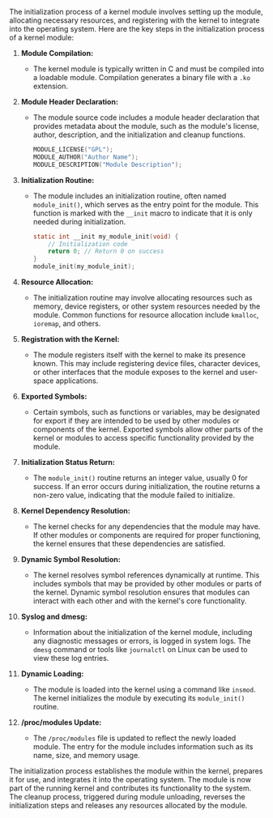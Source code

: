 The initialization process of a kernel module involves setting up the module, allocating necessary resources, and registering with the kernel to integrate into the operating system. Here are the key steps in the initialization process of a kernel module:

1. **Module Compilation:**
   - The kernel module is typically written in C and must be compiled into a loadable module. Compilation generates a binary file with a `.ko` extension.

2. **Module Header Declaration:**
   - The module source code includes a module header declaration that provides metadata about the module, such as the module's license, author, description, and the initialization and cleanup functions.
     ```c
     MODULE_LICENSE("GPL");
     MODULE_AUTHOR("Author Name");
     MODULE_DESCRIPTION("Module Description");
     ```

3. **Initialization Routine:**
   - The module includes an initialization routine, often named `module_init()`, which serves as the entry point for the module. This function is marked with the `__init` macro to indicate that it is only needed during initialization.
     ```c
     static int __init my_module_init(void) {
         // Initialization code
         return 0; // Return 0 on success
     }
     module_init(my_module_init);
     ```

4. **Resource Allocation:**
   - The initialization routine may involve allocating resources such as memory, device registers, or other system resources needed by the module. Common functions for resource allocation include `kmalloc`, `ioremap`, and others.

5. **Registration with the Kernel:**
   - The module registers itself with the kernel to make its presence known. This may include registering device files, character devices, or other interfaces that the module exposes to the kernel and user-space applications.

6. **Exported Symbols:**
   - Certain symbols, such as functions or variables, may be designated for export if they are intended to be used by other modules or components of the kernel. Exported symbols allow other parts of the kernel or modules to access specific functionality provided by the module.

7. **Initialization Status Return:**
   - The `module_init()` routine returns an integer value, usually 0 for success. If an error occurs during initialization, the routine returns a non-zero value, indicating that the module failed to initialize.

8. **Kernel Dependency Resolution:**
   - The kernel checks for any dependencies that the module may have. If other modules or components are required for proper functioning, the kernel ensures that these dependencies are satisfied.

9. **Dynamic Symbol Resolution:**
   - The kernel resolves symbol references dynamically at runtime. This includes symbols that may be provided by other modules or parts of the kernel. Dynamic symbol resolution ensures that modules can interact with each other and with the kernel's core functionality.

10. **Syslog and dmesg:**
    - Information about the initialization of the kernel module, including any diagnostic messages or errors, is logged in system logs. The `dmesg` command or tools like `journalctl` on Linux can be used to view these log entries.

11. **Dynamic Loading:**
    - The module is loaded into the kernel using a command like `insmod`. The kernel initializes the module by executing its `module_init()` routine.

12. **/proc/modules Update:**
    - The `/proc/modules` file is updated to reflect the newly loaded module. The entry for the module includes information such as its name, size, and memory usage.

The initialization process establishes the module within the kernel, prepares it for use, and integrates it into the operating system. The module is now part of the running kernel and contributes its functionality to the system. The cleanup process, triggered during module unloading, reverses the initialization steps and releases any resources allocated by the module.
